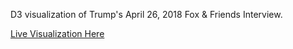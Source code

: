 D3 visualization of Trump's April 26, 2018 Fox & Friends Interview.

[Live Visualization Here](https://dylburger.github.io/trump-fox-and-friends-viz/)
